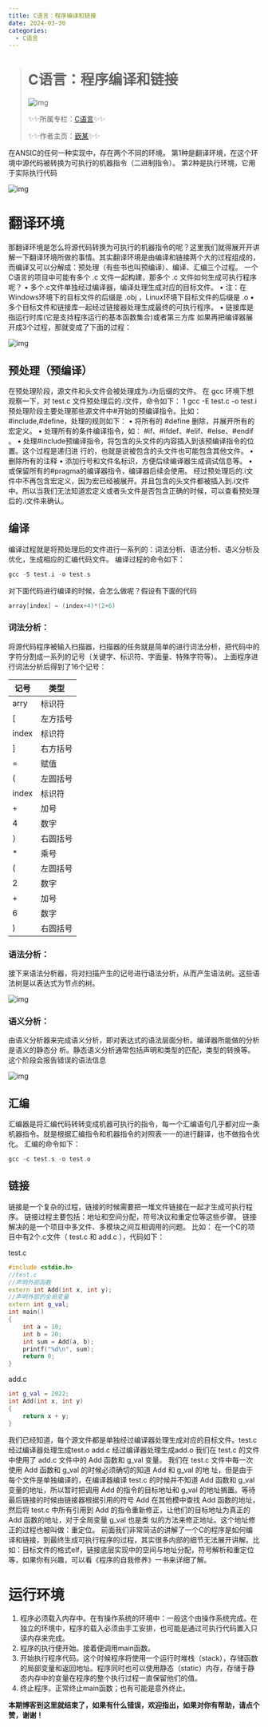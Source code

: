 ```yaml
---
title: C语言：程序编译和链接
date: 2024-03-30
categories:
  - C语言
---
```

> # C语言：程序编译和链接
>
>  ![img](https://raw.githubusercontent.com/QinMou000/pic/main/6f2b920cd38b273e9349974209147fee.png)
>
> ✨✨所属专栏：[C语言](https://blog.csdn.net/2301_80194476/category_12649617.html)✨✨
>
> ✨✨作者主页：[嶔某](https://blog.csdn.net/2301_80194476?spm=1000.2115.3001.5343)✨✨

在ANSIC的任何⼀种实现中，存在两个不同的环境。
 第1种是翻译环境，在这个环境中源代码被转换为可执⾏的机器指令（⼆进制指令）。
 第2种是执⾏环境，它⽤于实际执⾏代码

![img](https://raw.githubusercontent.com/QinMou000/pic/main/4c2eb644e2ba416c4eed6d8e9d603f5a.jpeg)

# 翻译环境

那翻译环境是怎么将源代码转换为可执⾏的机器指令的呢？这⾥我们就得展开开讲解⼀下翻译环境所做的事情。其实翻译环境是由编译和链接两个⼤的过程组成的，⽽编译⼜可以分解成：预处理（有些书也叫预编译）、编译、汇编三个过程。
 ⼀个C语⾔的项⽬中可能有多个 .c ⽂件⼀起构建，那多个 .c ⽂件如何⽣成可执⾏程序呢？
 • 多个.c⽂件单独经过编译器，编译处理⽣成对应的⽬标⽂件。
 • 注：在Windows环境下的⽬标⽂件的后缀是 .obj ，Linux环境下⽬标⽂件的后缀是 .o 
 • 多个⽬标⽂件和链接库⼀起经过链接器处理⽣成最终的可执⾏程序。
 • 链接库是指运⾏时库(它是⽀持程序运⾏的基本函数集合)或者第三⽅库
 如果再把编译器展开成3个过程，那就变成了下⾯的过程：

![img](https://raw.githubusercontent.com/QinMou000/pic/main/250a17c957d22922bf3700a72913ec02.jpeg)

## 预处理（预编译）

在预处理阶段，源⽂件和头⽂件会被处理成为.i为后缀的⽂件。
 在 gcc 环境下想观察⼀下，对 test.c ⽂件预处理后的.i⽂件，命令如下：
 1 gcc -E test.c -o test.i
 预处理阶段主要处理那些源⽂件中#开始的预编译指令。⽐如：#include,#define，处理的规则如下：
 • 将所有的 #define 删除，并展开所有的宏定义。
 • 处理所有的条件编译指令，如： #if、#ifdef、#elif、#else、#endif 。
 • 处理#include预编译指令，将包含的头⽂件的内容插⼊到该预编译指令的位置。这个过程是递归进
 ⾏的，也就是说被包含的头⽂件也可能包含其他⽂件。
 • 删除所有的注释
 • 添加⾏号和⽂件名标识，⽅便后续编译器⽣成调试信息等。
 • 或保留所有的#pragma的编译器指令，编译器后续会使⽤。
 经过预处理后的.i⽂件中不再包含宏定义，因为宏已经被展开。并且包含的头⽂件都被插⼊到.i⽂件
 中。所以当我们⽆法知道宏定义或者头⽂件是否包含正确的时候，可以查看预处理后的.i⽂件来确认。

## 编译

编译过程就是将预处理后的⽂件进⾏⼀系列的：词法分析、语法分析、语义分析及优化，⽣成相应的汇编代码⽂件。
 编译过程的命令如下：

```cpp
gcc -S test.i -o test.s
```

对下⾯代码进⾏编译的时候，会怎么做呢？假设有下⾯的代码

```cpp
array[index] = (index+4)*(2+6)
```

### 词法分析：

将源代码程序被输⼊扫描器，扫描器的任务就是简单的进⾏词法分析，把代码中的字符分割成⼀系列的记号（关键字、标识符、字⾯量、特殊字符等）。
 上⾯程序进⾏词法分析后得到了16个记号：

| 记号  | 类型     |
| ----- | -------- |
| arry  | 标识符   |
| [     | 左方括号 |
| index | 标识符   |
| ]     | 右方括号 |
| =     | 赋值     |
| (     | 左圆括号 |
| index | 标识符   |
| +     | 加号     |
| 4     | 数字     |
| ）    | 右圆括号 |
| *     | 乘号     |
| (     | 左圆括号 |
| 2     | 数字     |
| +     | 加号     |
| 6     | 数字     |
| )     | 右圆括号 |

###   语法分析：

接下来语法分析器，将对扫描产⽣的记号进⾏语法分析，从⽽产⽣语法树。这些语法树是以表达式为节点的树。

![img](https://raw.githubusercontent.com/QinMou000/pic/main/b8afc81f7bb8a47609ff5568b3cecb52.jpeg)

### 语义分析：

由语义分析器来完成语义分析，即对表达式的语法层⾯分析。编译器所能做的分析是语义的静态分
 析。静态语义分析通常包括声明和类型的匹配，类型的转换等。这个阶段会报告错误的语法信息

![img](https://raw.githubusercontent.com/QinMou000/pic/main/c976c8c6b01181ad35eea43187290aa9.png)

## 汇编

汇编器是将汇编代码转转变成机器可执⾏的指令，每⼀个汇编语句⼏乎都对应⼀条机器指令。就是根据汇编指令和机器指令的对照表⼀⼀的进⾏翻译，也不做指令优化。
 汇编的命令如下：

```cpp
gcc -c test.s -o test.o
```

## 链接

链接是⼀个复杂的过程，链接的时候需要把⼀堆⽂件链接在⼀起才⽣成可执⾏程序。
 链接过程主要包括：地址和空间分配，符号决议和重定位等这些步骤。
 链接解决的是⼀个项⽬中多⽂件、多模块之间互相调⽤的问题。
 ⽐如：
 在⼀个C的项⽬中有2个.c⽂件（ test.c 和 add.c ），代码如下：

test.c

```cpp
#include <stdio.h>
//test.c
//声明外部函数
extern int Add(int x, int y);
//声明外部的全局变量
extern int g_val;
int main()
{
	int a = 10;
	int b = 20;
	int sum = Add(a, b);
	printf("%d\n", sum);
	return 0;
}
```

add.c

```cpp
int g_val = 2022;
int Add(int x, int y)
{
	return x + y;
}
```

我们已经知道，每个源⽂件都是单独经过编译器处理⽣成对应的⽬标⽂件。test.c 经过编译器处理⽣成test.o  add.c 经过编译器处理⽣成add.o  我们在 test.c 的⽂件中使⽤了 add.c ⽂件中的 Add 函数和 g_val 变量。 我们在 test.c ⽂件中每⼀次使⽤ Add 函数和 g_val 的时候必须确切的知道 Add 和 g_val 的地 址，但是由于每个⽂件是单独编译的，在编译器编译 test.c 的时候并不知道 Add 函数和 g_val 变量的地址，所以暂时把调⽤ Add 的指令的⽬标地址和 g_val 的地址搁置。等待最后链接的时候由链接器根据引⽤的符号 Add 在其他模中查找 Add 函数的地址，然后将 test.c 中所有引⽤到 Add 的指令重新修正，让他们的⽬标地址为真正的 Add 函数的地址，对于全局变量 g_val 也是类 似的⽅法来修正地址。这个地址修正的过程也被叫做：重定位。 前⾯我们⾮常简洁的讲解了⼀个C的程序是如何编译和链接，到最终⽣成可执⾏程序的过程，其实很多内部的细节⽆法展开讲解。⽐如：⽬标⽂件的格式elf，链接底层实现中的空间与地址分配，符号解析和重定位等，如果你有兴趣，可以看《程序的⾃我修养》⼀书来详细了解。

# 运⾏环境

1. 程序必须载⼊内存中。在有操作系统的环境中：⼀般这个由操作系统完成。在独⽴的环境中，程序的载⼊必须由⼿⼯安排，也可能是通过可执⾏代码置⼊只读内存来完成。
2. 程序的执⾏便开始。接着便调⽤main函数。
3. 开始执⾏程序代码。这个时候程序将使⽤⼀个运⾏时堆栈（stack），存储函数的局部变量和返回地址。程序同时也可以使⽤静态（static）内存，存储于静态内存中的变量在程序的整个执⾏过程⼀直保留他们的值。
4. 终⽌程序。正常终⽌main函数；也有可能是意外终⽌。

**本期博客到这里就结束了，如果有什么错误，欢迎指出，如果对你有帮助，请点个赞，谢谢！**